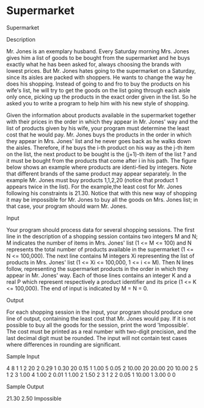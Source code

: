 # Supermarket

Supermarket

Description

Mr. Jones is an exemplary husband. Every Saturday morning Mrs. Jones gives him a list of goods to be bought from the supermarket and he buys exactly what he has been asked for, always choosing the brands with lowest prices. But Mr. Jones hates going to the supermarket on a Saturday, since its aisles are packed with shoppers. He wants to change the way he does his shopping. Instead of going to and fro to buy the products on his wife's list, he will try to get the goods on the list going through each aisle only once, picking up the products in the exact order given in the list. So he asked you to write a 
program to help him with his new style of shopping. 

Given the information about products available in the supermarket together with their prices in the order in which they appear in Mr. Jones' way and the list of products given by his wife, your program must determine the least cost that he would pay. 
Mr. Jones buys the products in the order in which they appear in Mrs. Jones' list and he never goes back as he walks down the aisles. Therefore, if he buys the i-th product on his way as the j-th item on the list, the next product to be bought is the (j+1)-th item of the list ? and it must be bought from the products that come after i in his path. The figure below shows an example where products are identi-fied by integers. Note that different brands of the same product may appear separately. In the example Mr. Jones must buy products 1,1,2,20 (notice that product 1 appears twice in the list). For the example,the least cost for Mr. Jones following his constraints is 21.30. Notice that with this new way of shopping it may be impossible for Mr. Jones to buy all the goods on Mrs. Jones list; in that case, your program should warn Mr. Jones. 

Input

Your program should process data for several shopping sessions. The first line in the description of a shopping session contains two integers M and N; M indicates the number of items in Mrs. Jones' list (1 <= M <= 100) and N represents the total number of products available in the supermarket (1 <= N <= 100,000). The next line contains M integers Xi representing the list of products in Mrs. Jones' list (1 <= Xi <= 100,000, 1 <= i <= M). Then N lines follow, representing the supermarket products in the order in which they appear in Mr. Jones' way. Each of those lines contains an integer K and a real P which represent respectively a product identifier and its price (1 <= K <= 100,000). The end of input is indicated by M = N = 0.

Output

For each shopping session in the input, your program should produce one line of output, containing the least cost that Mr. Jones would pay. If it is not possible to buy all the goods for the session, print the word 'Impossible'. The cost must be printed as a real number with two-digit precision, and the last decimal digit must be rounded. The input will not contain test cases where differences in rounding are significant.

Sample Input

4 8
1 1 2 20
2 0.29
1 0.30
20 0.15
1 1.00
5 0.05
2 10.00
20 20.00
20 10.00
2 5
1 2
3 1.00
4 1.00
2 0.01
1 1.00
2 1.50
2 3
1 2
2 0.05
1 10.00
1 3.00
0 0

Sample Output

21.30
2.50
Impossible
